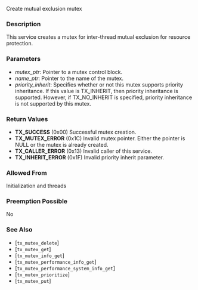 Create mutual exclusion mutex

### Description

This service creates a mutex for inter-thread mutual exclusion for resource protection.

### Parameters

- *mutex_ptr*: Pointer to a mutex control block.
- *name_ptr*: Pointer to the name of the mutex.
- *priority_inherit*: Specifies whether or not this mutex supports priority inheritance. If this value is TX_INHERIT, then priority inheritance is supported. However, if TX_NO_INHERIT is specified, priority inheritance is not supported by this mutex.

### Return Values

- **TX_SUCCESS** (0x00) Successful mutex creation.
- **TX_MUTEX_ERROR** (0x1C) Invalid mutex pointer. Either the pointer is NULL or the mutex is already created.
- **TX_CALLER_ERROR** (0x13) Invalid caller of this service.
- **TX_INHERIT_ERROR** (0x1F) Invalid priority inherit parameter.

### Allowed From

Initialization and threads

### Preemption Possible

No

### See Also

- [`tx_mutex_delete`]
- [`tx_mutex_get`]
- [`tx_mutex_info_get`]
- [`tx_mutex_performance_info_get`]
- [`tx_mutex_performance_system_info_get`]
- [`tx_mutex_prioritize`]
- [`tx_mutex_put`]

